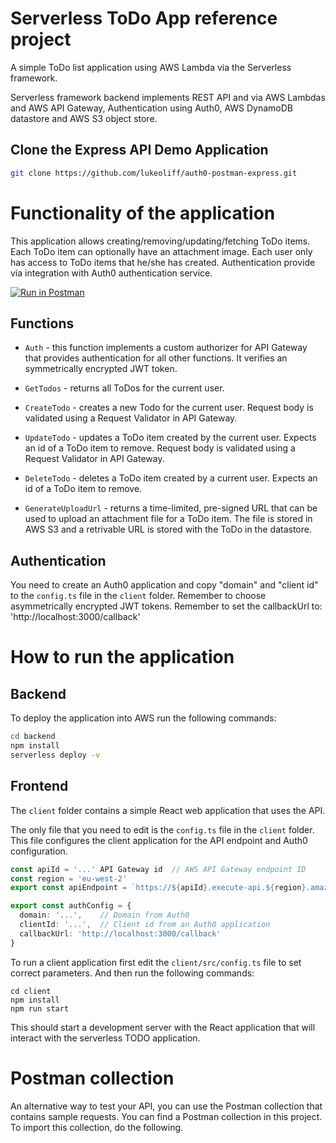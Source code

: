 # Serverless ToDo App reference project

A simple ToDo list application using AWS Lambda via the Serverless framework. 

Serverless framework backend implements REST API and via AWS Lambdas and AWS API Gateway, Authentication using Auth0, AWS DynamoDB datastore and AWS S3 object store.

## Clone the Express API Demo Application

```bash
git clone https://github.com/lukeoliff/auth0-postman-express.git
```

# Functionality of the application

This application allows creating/removing/updating/fetching ToDo items. Each ToDo item can optionally have an attachment image. Each user only has access to ToDo items that he/she has created. Authentication provide via integration with Auth0 authentication service.

[![Run in Postman](https://run.pstmn.io/button.svg)](https://app.getpostman.com/run-collection/6753f243d6e2f66ccec3)

## Functions

* `Auth` - this function implements a custom authorizer for API Gateway that provides authentication for all other functions. It verifies an symmetrically encrypted JWT token.

* `GetTodos` - returns all ToDos for the current user.

* `CreateTodo` - creates a new Todo for the current user. Request body is validated using a Request Validator in API Gateway.

* `UpdateTodo` - updates a ToDo item created by the current user. Expects an id of a ToDo item to remove. Request body is validated using a Request Validator in API Gateway.

* `DeleteTodo` - deletes a ToDo item created by a current user. Expects an id of a ToDo item to remove.

* `GenerateUploadUrl` - returns a time-limited, pre-signed URL that can be used to upload an attachment file for a ToDo item. The file is stored in AWS S3 and a retrivable URL is stored with the ToDo in the datastore.


## Authentication

You need to create an Auth0 application and copy "domain" and "client id" to the `config.ts` file in the `client` folder. Remember to choose asymmetrically encrypted JWT tokens. Remember to set the callbackUrl to: 'http://localhost:3000/callback'

# How to run the application

## Backend

To deploy the application into AWS run the following commands:

```bash
cd backend
npm install
serverless deploy -v
```

## Frontend

The `client` folder contains a simple React web application that uses the API.

The only file that you need to edit is the `config.ts` file in the `client` folder. This file configures the client application for the API endpoint and Auth0 configuration.

```ts
const apiId = '...' API Gateway id  // AWS API Gateway endpoint ID
const region = 'eu-west-2'
export const apiEndpoint = `https://${apiId}.execute-api.${region}.amazonaws.com/dev`

export const authConfig = {
  domain: '...',    // Domain from Auth0
  clientId: '...',  // Client id from an Auth0 application
  callbackUrl: 'http://localhost:3000/callback'
}
```

To run a client application first edit the `client/src/config.ts` file to set correct parameters. And then run the following commands:

```
cd client
npm install
npm run start
```

This should start a development server with the React application that will interact with the serverless TODO application.

# Postman collection

An alternative way to test your API, you can use the Postman collection that contains sample requests. You can find a Postman collection in this project. To import this collection, do the following.


